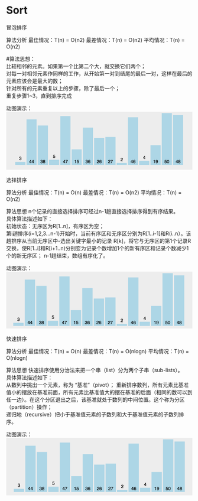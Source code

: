 # Sort

冒泡排序

算法分析
最佳情况：T(n) = O(n2)   最差情况：T(n) = O(n2)   平均情况：T(n) = O(n2)

#算法思想：  
比较相邻的元素。如果第一个比第二个大，就交换它们两个；  
对每一对相邻元素作同样的工作，从开始第一对到结尾的最后一对，这样在最后的元素应该会是最大的数；  
针对所有的元素重复以上的步骤，除了最后一个；  
重复步骤1~3，直到排序完成  

动图演示：  
![Image text](https://github.com/penghuaijie/Sort/blob/master/GifAndImage/140153i7562exzjrnagaja%20(1).gif)






选择排序

算法分析
最佳情况：T(n) = O(n)   最差情况：T(n) = O(n2)   平均情况：T(n) = O(n2)

算法思想
n个记录的直接选择排序可经过n-1趟直接选择排序得到有序结果。  
具体算法描述如下：  
初始状态：无序区为R[1..n]，有序区为空；  
第i趟排序(i=1,2,3…n-1)开始时，当前有序区和无序区分别为R[1..i-1]和R(i..n）。该趟排序从当前无序区中-选出关键字最小的记录 R[k]，将它与无序区的第1个记录R交换，使R[1..i]和R[i+1..n)分别变为记录个数增加1个的新有序区和记录个数减少1个的新无序区；
n-1趟结束，数组有序化了。

动图演示：  
![Image text](https://github.com/penghuaijie/Sort/blob/master/GifAndImage/140154j0ci8n9nvvn353n0.gif)



快速排序 

算法分析 
最佳情况：T(n) = O(n)  最差情况：T(n) = O(nlogn)  平均情况：T(n) = O(nlogn)  


算法思想
快速排序使用分治法来把一个串（list）分为两个子串（sub-lists）。  
具体算法描述如下：  
从数列中挑出一个元素，称为 “基准”（pivot）；
重新排序数列，所有元素比基准值小的摆放在基准前面，所有元素比基准值大的摆在基准的后面（相同的数可以到任一边）。在这个分区退出之后，该基准就处于数列的中间位置。这个称为分区（partition）操作；  
递归地（recursive）把小于基准值元素的子数列和大于基准值元素的子数列排序。  


动图演示：  
![Image text](https://github.com/penghuaijie/Sort/blob/master/GifAndImage/140159bsq685wqc58h7zha.gif)

